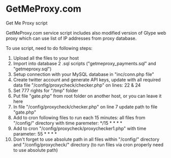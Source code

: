 # GetMeProxy.com
Get Me Proxy script

GetMeProxy.com service script includes also modified version of Glype web proxy which can use list of IP addresses from proxy database.

To use script, need to do following steps:
1. Upload all the files to your host
2. Import into database 2 .sql scripts ("getmeproxy_payments.sql" and "getmeproxy.sql")
3. Setup connection with your MySQL database in "inc/conn.php file"
4. Create twitter account and generate API keys, update with all required data file "/config/proxycheck/checker.php" on lines: 22 & 24
5. Set 777 rights for "/tmp" folder
6. Put file "gate.php" from root folder on another host, or you can leave it here
7. In file "/config/proxycheck/checker.php" on line 7 update path to file "gate.php"
8. Add to cron following files to run each 15 minutes: all files from "/config/" directory with time paremeter: */15 * * * *
9. Add to cron "/config/proxycheck/proxychecker1.php" with time parameter: 55 * * * *
10. Don't forget to use absolute path in all files within "/config/" directory and "/config/proxycheck/" directory (to run files via cron properly need to use absolute path)
